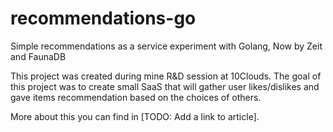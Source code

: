 # recommendations-go
Simple recommendations as a service experiment with Golang, Now by Zeit and FaunaDB

This project was created during mine R&D session at 10Clouds.
The goal of this project was to create small SaaS that will gather user likes/dislikes and gave items recommendation based on the choices of others.

More about this you can find in [TODO: Add a link to article].